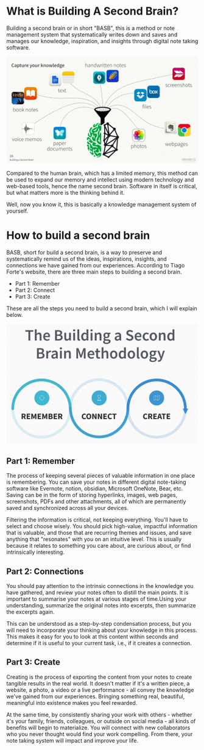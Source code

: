 # What is Building A Second Brain?

Building a second brain or in short "BASB", this is a method or note management system that systematically writes down and saves and manages our knowledge, inspiration, and insights through digital note taking software.

![What is a Second Brain](www/Images/what_is_building_a_second_brain.jpg)

Compared to the human brain, which has a limited memory, this method can be used to expand our memory and intellect using modern technology and web-based tools, hence the name second brain. Software in itself is critical, but what matters more is the thinking behind it.

Well, now you know it, this is basically a knowledge management system of yourself.

# How to build a second brain

BASB, short for build a second brain, is a way to preserve and systematically remind us of the ideas, inspirations, insights, and connections we have gained from our experiences. According to Tiago Forte's website, there are three main steps to building a second brain.

- Part 1: Remember
- Part 2: Connect
- Part 3: Create

These are all the steps you need to build a second brain, which I will explain below.

![How to build a second brain](www/Images/how_to_build_a_second_brain.jpg)

## Part 1: Remember

The process of keeping several pieces of valuable information in one place is remembering. You can save your notes in different digital note-taking software like Evernote, notion, obsidian, Microsoft OneNote, Bear, etc. Saving can be in the form of storing hyperlinks, images, web pages, screenshots, PDFs and other attachments, all of which are permanently saved and synchronized across all your devices.

Filtering the information is critical, not keeping everything. You'll have to select and choose wisely. You should pick high-value, impactful information that is valuable, and those that are recurring themes and issues, and save anything that "resonates" with you on an intuitive level. This is usually because it relates to something you care about, are curious about, or find intrinsically interesting.

## Part 2: Connections

You should pay attention to the intrinsic connections in the knowledge you have gathered, and review your notes often to distill the main points. It is important to summarise your notes at various stages of time.Using your understanding, summarize the original notes into excerpts, then summarize the excerpts again.

This can be understood as a step-by-step condensation process, but you will need to incorporate your thinking about your knowledge in this process. This makes it easy for you to look at this content within seconds and determine if it is useful to your current task, i.e., if it creates a connection.

## Part 3: Create

Creating is the process of exporting the content from your notes to create tangible results in the real world. It doesn't matter if it's a written piece, a website, a photo, a video or a live performance - all convey the knowledge we've gained from our experiences. Bringing something real, beautiful, meaningful into existence makes you feel rewarded.

At the same time, by consistently sharing your work with others - whether it's your family, friends, colleagues, or outside on social media - all kinds of benefits will begin to materialize. You will connect with new collaborators who you never thought would find your work compelling. From there, your note taking system will impact and improve your life.
